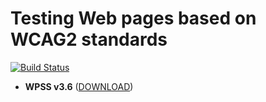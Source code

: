 # Testing Web pages based on WCAG2 standards

[![Build Status](https://secure.travis-ci.org/wet-boew/wet-boew.png?branch=master)](http://travis-ci.org/wet-boew/wet-boew)

* **WPSS v3.6** ([DOWNLOAD](https://github.com/langloisga/TestingWCAG2/archive/master.zip))
